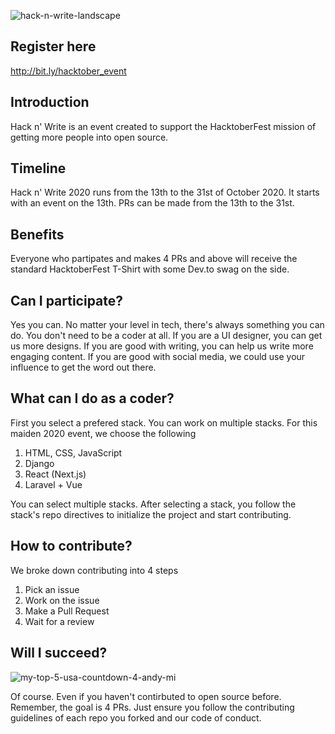 ![hack-n-write-landscape](https://user-images.githubusercontent.com/40396070/95742915-bc598100-0c88-11eb-9240-49360620ef87.png)

## Register here
http://bit.ly/hacktober_event

## Introduction
Hack n' Write is an event created to support the HacktoberFest mission of getting more people into open source. 

## Timeline
Hack n' Write 2020 runs from the 13th to the 31st of October 2020. It starts with an event on the 13th. PRs can be made from the 13th to the 31st. 

## Benefits
Everyone who partipates and makes 4 PRs and above will receive the standard HacktoberFest T-Shirt with some Dev.to swag on the side. 

## Can I participate?
Yes you can. No matter your level in tech, there's always something you can do. You don't need to be a coder at all. If you are a UI designer, you can get us more designs. If you are good with writing, you can help us write more engaging content. If you are good with social media, we could use your influence to get the word out there. 

## What can I do as a coder?
First you select a prefered stack. You can work on multiple stacks. For this maiden 2020 event, we choose the following

1. HTML, CSS, JavaScript
0. Django
0. React (Next.js)
0. Laravel + Vue

You can select multiple stacks. After selecting a stack, you follow the stack's repo directives to initialize the project and start contributing. 

## How to contribute?
We broke down contributing into 4 steps
1. Pick an issue
0. Work on the issue
0. Make a Pull Request
0. Wait for a review

## Will I succeed?
![my-top-5-usa-countdown-4-andy-mi](https://user-images.githubusercontent.com/40396070/95625126-e84dea00-0a6f-11eb-9cef-e5391f2816ce.jpg)

Of course. Even if you haven't contirbuted to open source before. Remember, the goal is 4 PRs. Just ensure you follow the contributing guidelines of each repo you forked and our code of conduct.
